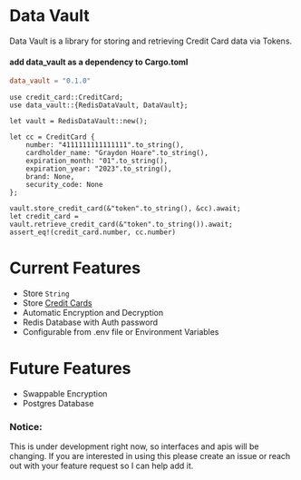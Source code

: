 # Data Vault


Data Vault is a library for storing and retrieving Credit Card data via Tokens.


#### add data_vault as a dependency to Cargo.toml 
```toml
data_vault = "0.1.0"
```

```rust,norun
use credit_card::CreditCard;
use data_vault::{RedisDataVault, DataVault};

let vault = RedisDataVault::new();

let cc = CreditCard {
    number: "4111111111111111".to_string(),
    cardholder_name: "Graydon Hoare".to_string(),
    expiration_month: "01".to_string(),
    expiration_year: "2023".to_string(),
    brand: None,
    security_code: None
};

vault.store_credit_card(&"token".to_string(), &cc).await;
let credit_card = vault.retrieve_credit_card(&"token".to_string()).await;
assert_eq!(credit_card.number, cc.number)
```

# Current Features
- Store `String`
- Store [Credit Cards](https://github.com/chmoder/credit_card)
- Automatic Encryption and Decryption
- Redis Database with Auth password
- Configurable from .env file or Environment Variables

# Future Features
- Swappable Encryption
- Postgres Database

### Notice:
This is under development right now, so interfaces
and apis will be changing.  If you are interested
in using this please create an issue or reach out
with your feature request so I can help add it.